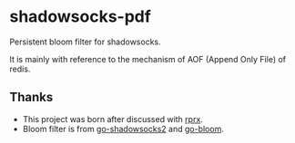 # shadowsocks-pdf

Persistent bloom filter for shadowsocks. 

It is mainly with reference to the mechanism of AOF (Append Only File) of redis.

## Thanks

+ This project was born after discussed with [rprx](https://github.com/rprx).
+ Bloom filter is from [go-shadowsocks2](https://github.com/shadowsocks/go-shadowsocks2/blob/master/internal)
  and [go-bloom](https://github.com/riobard/go-bloom/blob/master/filter.go).

